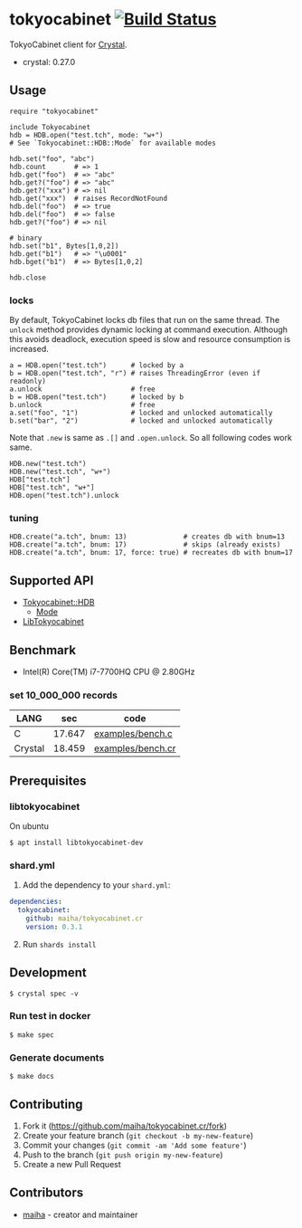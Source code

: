 # tokyocabinet [![Build Status](https://travis-ci.org/maiha/tokyocabinet.cr.svg?branch=master)](https://travis-ci.org/maiha/tokyocabinet.cr)

TokyoCabinet client for [Crystal](http://crystal-lang.org/).
- crystal: 0.27.0

## Usage

```crystal
require "tokyocabinet"

include Tokyocabinet
hdb = HDB.open("test.tch", mode: "w+")
# See `Tokyocabinet::HDB::Mode` for available modes

hdb.set("foo", "abc")
hdb.count       # => 1
hdb.get("foo")  # => "abc"
hdb.get?("foo") # => "abc"
hdb.get?("xxx") # => nil
hdb.get("xxx")  # raises RecordNotFound
hdb.del("foo")  # => true
hdb.del("foo")  # => false
hdb.get?("foo") # => nil

# binary
hdb.set("b1", Bytes[1,0,2])
hdb.get("b1")   # => "\u0001"
hdb.bget("b1")  # => Bytes[1,0,2]

hdb.close
```

### locks

By default, TokyoCabinet locks db files that run on the same thread.
The `unlock` method provides dynamic locking at command execution.
Although this avoids deadlock, execution speed is slow and resource consumption is increased.

```crystal
a = HDB.open("test.tch")      # locked by a
b = HDB.open("test.tch", "r") # raises ThreadingError (even if readonly)
a.unlock                      # free
b = HDB.open("test.tch")      # locked by b
b.unlock                      # free
a.set("foo", "1")             # locked and unlocked automatically
b.set("bar", "2")             # locked and unlocked automatically
```

Note that `.new` is same as `.[]` and `.open.unlock`.
So all following codes work same.

```crystal
HDB.new("test.tch")
HDB.new("test.tch", "w+")
HDB["test.tch"]
HDB["test.tch", "w+"]
HDB.open("test.tch").unlock
```

### tuning

```crystal
HDB.create("a.tch", bnum: 13)              # creates db with bnum=13
HDB.create("a.tch", bnum: 17)              # skips (already exists)
HDB.create("a.tch", bnum: 17, force: true) # recreates db with bnum=17
```

## Supported API

- [Tokyocabinet::HDB](./doc/api/HDB.md)
  - [Mode](./src/tokyocabinet/hdb/mode.cr)
- [LibTokyocabinet](./doc/api/API.md)

## Benchmark

- Intel(R) Core(TM) i7-7700HQ CPU @ 2.80GHz

### set 10_000_000 records

| LANG    | sec    | code |
----------|--------|-------
| C       | 17.647 | [examples/bench.c](examples/bench.c)   |
| Crystal | 18.459 | [examples/bench.cr](examples/bench.cr) |

## Prerequisites

### libtokyocabinet

On ubuntu
```console
$ apt install libtokyocabinet-dev
```

### shard.yml

1. Add the dependency to your `shard.yml`:
```yaml
dependencies:
  tokyocabinet:
    github: maiha/tokyocabinet.cr
    version: 0.3.1
```
2. Run `shards install`

## Development

```console
$ crystal spec -v
```

### Run test in docker

```console
$ make spec
```

### Generate documents

```console
$ make docs
```

## Contributing

1. Fork it (<https://github.com/maiha/tokyocabinet.cr/fork>)
2. Create your feature branch (`git checkout -b my-new-feature`)
3. Commit your changes (`git commit -am 'Add some feature'`)
4. Push to the branch (`git push origin my-new-feature`)
5. Create a new Pull Request

## Contributors

- [maiha](https://github.com/maiha) - creator and maintainer
